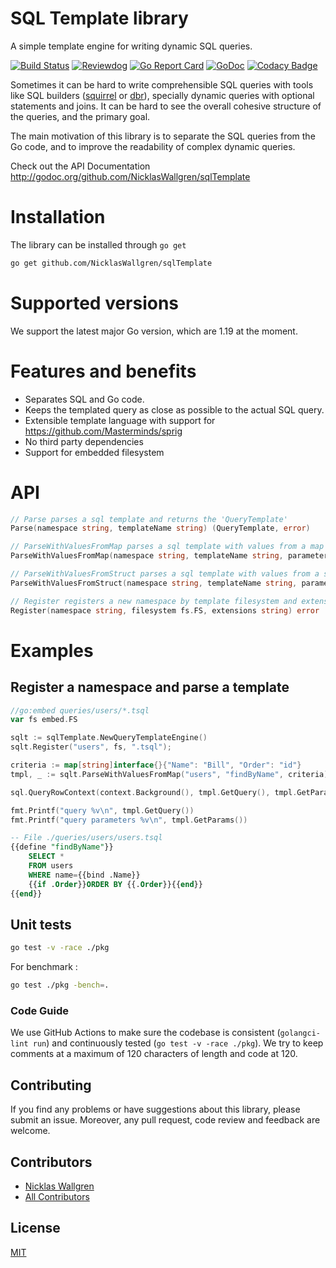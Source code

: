 # SQL Template library

A simple template engine for writing dynamic SQL queries.

[![Build Status](https://github.com/NicklasWallgren/sqlTemplate/workflows/Test/badge.svg)](https://github.com/NicklasWallgren/sqlTemplate/actions?query=workflow%3ATest)
[![Reviewdog](https://github.com/NicklasWallgren/sqlTemplate/workflows/reviewdog/badge.svg)](https://github.com/NicklasWallgren/sqlTemplate/actions?query=workflow%3Areviewdog)
[![Go Report Card](https://goreportcard.com/badge/github.com/NicklasWallgren/sqlTemplate)](https://goreportcard.com/report/github.com/NicklasWallgren/sqlTemplate)
[![GoDoc](https://godoc.org/github.com/NicklasWallgren/sqlTemplate?status.svg)](https://godoc.org/github.com/NicklasWallgren/sqlTemplate)
[![Codacy Badge](https://api.codacy.com/project/badge/Grade/cabd5fbbcde543ec959fb4a3581600ed)](https://app.codacy.com/gh/NicklasWallgren/sqlTemplate?utm_source=github.com&utm_medium=referral&utm_content=NicklasWallgren/sqlTemplate&utm_campaign=Badge_Grade)

Sometimes it can be hard to write comprehensible SQL queries with
tools like SQL builders ([squirrel](https://github.com/Masterminds/squirrel)
or [dbr](https://github.com/gocraft/dbr)), specially dynamic queries
with optional statements and joins.
It can be hard to see the overall cohesive structure of the queries,
and the primary goal.

The main motivation of this library is to separate the SQL queries
from the Go code, and to improve the readability of complex dynamic
queries.

Check out the API Documentation http://godoc.org/github.com/NicklasWallgren/sqlTemplate

# Installation
The library can be installed through `go get`
```bash
go get github.com/NicklasWallgren/sqlTemplate
```

# Supported versions
We support the latest major Go version, which are 1.19 at the moment.

# Features and benefits
- Separates SQL and Go code.
- Keeps the templated query as close as possible to the actual SQL query.
- Extensible template language with support for https://github.com/Masterminds/sprig
- No third party dependencies
- Support for embedded filesystem

# API
```go
// Parse parses a sql template and returns the 'QueryTemplate'
Parse(namespace string, templateName string) (QueryTemplate, error)

// ParseWithValuesFromMap parses a sql template with values from a map and returns the 'QueryTemplate'
ParseWithValuesFromMap(namespace string, templateName string, parameters map[string]interface{}) (QueryTemplate, error)

// ParseWithValuesFromStruct parses a sql template with values from a struct and returns the 'QueryTemplate'
ParseWithValuesFromStruct(namespace string, templateName string, parameters interface{}) (QueryTemplate, error)

// Register registers a new namespace by template filesystem and extension
Register(namespace string, filesystem fs.FS, extensions string) error
```

# Examples 

## Register a namespace and parse a template
```go
//go:embed queries/users/*.tsql
var fs embed.FS

sqlt := sqlTemplate.NewQueryTemplateEngine()
sqlt.Register("users", fs, ".tsql");

criteria := map[string]interface{}{"Name": "Bill", "Order": "id"}
tmpl, _ := sqlt.ParseWithValuesFromMap("users", "findByName", criteria)

sql.QueryRowContext(context.Background(), tmpl.GetQuery(), tmpl.GetParams())

fmt.Printf("query %v\n", tmpl.GetQuery())
fmt.Printf("query parameters %v\n", tmpl.GetParams())
```

```sql
-- File ./queries/users/users.tsql
{{define "findByName"}}
    SELECT *
    FROM users
    WHERE name={{bind .Name}}
    {{if .Order}}ORDER BY {{.Order}}{{end}}
{{end}}
```

## Unit tests

```bash
go test -v -race ./pkg
```

For benchmark :

```bash
go test ./pkg -bench=.
```

### Code Guide

We use GitHub Actions to make sure the codebase is consistent
(`golangci-lint run`) and continuously tested (`go test -v -race
./pkg`). We try to keep comments at a maximum of 120 characters of
length and code at 120.

## Contributing

If you find any problems or have suggestions about this library,
please submit an issue. Moreover, any pull request, code review and
feedback are welcome.

## Contributors
- [Nicklas Wallgren](https://github.com/NicklasWallgren)
- [All Contributors][link-contributors]

[link-contributors]: ../../contributors

## License

[MIT](./LICENSE)
